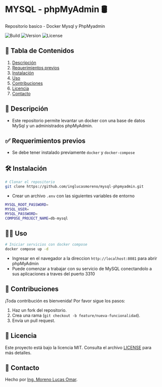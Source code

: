 
# MYSQL - phpMyAdmin 🛢️ 
Repositorio basico - Docker Mysql y PhpMyadmin

![Build](https://img.shields.io/badge/build-passing-brightgreen)
![Version](https://img.shields.io/badge/version-1.0.0-blue)
![License](https://img.shields.io/badge/license-MIT-lightgrey)

## 📑 Tabla de Contenidos  
1. [Descripción](#descripcion)  
2. [Requerimientos previos](#requerimientos)  
3. [Instalación](#instalacion)  
4. [Uso](#uso)  
5. [Contribuciones](#contribuciones)  
6. [Licencia](#licencia) 
7. [Contacto](#contacto) 

## 📝 Descripción <a id="descripcion"></a>
- Este repositorio permite levantar un docker con una base de datos MySql y un administrados phpMyAdmin.

## ✅ Requerimientos previos <a id="requerimientos"></a>
- Se debe tener instalado previamente `docker` y `docker-compose`

## 🛠️ Instalación <a id="instalacion"></a> 
```bash
# Clonar el repositorio
git clone https://github.com/inglucasmoreno/mysql-phpmyadmin.git
```

- Crear un archivo `.env` con las siguientes variables de entorno
```bash
MYSQL_ROOT_PASSWORD=
MYSQL_USER=
MYSQL_PASSWORD=
COMPOSE_PROJECT_NAME=db-mysql
```

## 🧑‍💻 Uso <a id="uso"></a> 

```bash
# Iniciar servicios con docker compose
docker compose up -d
```

- Ingresar en el navegador a la direccion `http://localhost:8081` para abrir phpMyAdmin
- Puede comenzar a trabajar con su servicio de MySQL conectandolo a sus aplicaciones a traves del puerto 3310

## 🤝 Contribuciones <a id="contribuciones"></a> 
¡Toda contribución es bienvenida! Por favor sigue los pasos:  
1. Haz un fork del repositorio.  
2. Crea una rama (`git checkout -b feature/nueva-funcionalidad`).  
3. Envía un pull request.

## 📜 Licencia <a id="licencia"></a>  
Este proyecto está bajo la licencia MIT. Consulta el archivo [LICENSE](./LICENSE) para más detalles.

## 📧 Contacto <a id="contacto"></a>  
Hecho por [Ing. Moreno Lucas Omar](https://github.com/inglucasmoreno). 